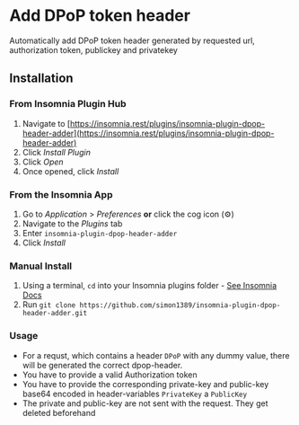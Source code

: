 # Add DPoP token header
Automatically add DPoP token header generated by requested url, authorization token, publickey and privatekey

## Installation

### From Insomnia Plugin Hub

1. Navigate to [https://insomnia.rest/plugins/insomnia-plugin-dpop-header-adder](https://insomnia.rest/plugins/insomnia-plugin-dpop-header-adder)
2. Click _Install Plugin_
3. Click _Open_
4. Once opened, click _Install_

### From the Insomnia App

1. Go to _Application_ > _Preferences_ **or** click the cog icon (⚙️)
2. Navigate to the _Plugins_ tab
3. Enter `insomnia-plugin-dpop-header-adder`
4. Click _Install_

### Manual Install

1. Using a terminal, `cd` into your Insomnia plugins folder - [See Insomnia Docs](https://docs.insomnia.rest/insomnia/introduction-to-plugins)
2. Run `git clone https://github.com/simon1389/insomnia-plugin-dpop-header-adder.git`

### Usage

- For a requst, which contains a header `DPoP` with any dummy value, there will be generated the correct dpop-header.
- You have to provide a valid Authorization token
- You have to provide the corresponding private-key and public-key base64 encoded in header-variables `PrivateKey` a `PublicKey`
- The private and public-key are not sent with the request. They get deleted beforehand
